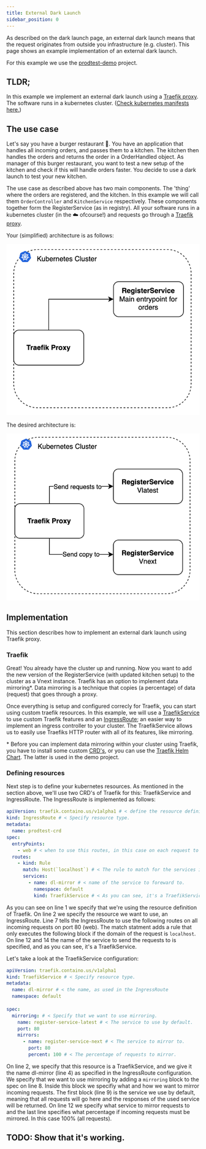 ```yaml
---
title: External Dark Launch
sidebar_position: 0
---
```


As described on the dark launch page, an external dark launch means that the request originates from outside you infrastructure (e.g. cluster). This page shows an example implementation of an external dark launch.

For this example we use the [prodtest-demo](https://github.com/brdv/prodtest-demo) project.

## TLDR;

In this example we implement an external dark launch using a [Traefik proxy](https://traefik.io). The software runs in a kubernetes cluster. ([Check kubernetes manifests here.](#))

## The use case

Let's say you have a burger restaurant 🍔. You have an application that handles all incoming orders, and passes them to a kitchen. The kitchen then handles the orders and returns the order in a OrderHandled object.
As manager of this burger restaurant, you want to test a new setup of the kitchen and check if this will handle orders faster. You decide to use a dark launch to test your new kitchen.

The use case as described above has two main components. The 'thing' where the orders are registered, and the kitchen. In this example we will call them `OrderController` and `KitchenService` respectively. These components together form the RegisterService (as in registry). All your software runs in a kubernetes cluster (in the ☁️ ofcourse!) and requests go through a [Traefik proxy](https://traefik.io).

Your (simplified) architecture is as follows:

![simple dl archiceture](./img/dark-launch/simple-architecture-dl.png)

The desired architecture is:

![desired dl archiceture](./img/dark-launch/desired-architecture-dl.png)

## Implementation

This section describes how to implement an external dark launch using Traefik proxy.

### Traefik

Great! You already have the cluster up and running. Now you want to add the new version of the RegisterService (with updated kitchen setup) to the cluster as a Vnext instance. Traefik has an option to implement data mirroring\*. Data mirroring is a technique that copies (a percentage) of data (request) that goes through a proxy.

Once everything is setup and configured correcly for Traefik, you can start using custom traefik resources. In this example, we will use a [TraefikService](https://doc.traefik.io/traefik/routing/providers/kubernetes-crd/#kind-traefikservice) to use custom Traefik features and an [IngressRoute](https://doc.traefik.io/traefik/routing/providers/kubernetes-crd/#kind-ingressroute); an easier way to implement an ingress controller to your cluster. The TraefikService allows us to easily use Traefiks HTTP router with all of its features, like mirroring.

\* Before you can implement data mirroring within your cluster using Traefik, you have to install some custom [CRD's](https://doc.traefik.io/traefik/providers/kubernetes-crd/), or you can use the [Traefik Helm Chart](https://doc.traefik.io/traefik/getting-started/install-traefik/#use-the-helm-chart). The latter is used in the demo project.

### Defining resources

Next step is to define your kubernetes resources. As mentioned in the section above, we'll use two CRD's of Traefik for this: TraefikService and IngressRoute.
The IngressRoute is implemented as follows:

```yaml showLineNumbers
apiVersion: traefik.containo.us/v1alpha1 # < define the resource definition you use, in this case traefik's resources
kind: IngressRoute # < Specify resource type.
metadata:
  name: prodtest-crd
spec:
  entryPoints:
    - web # < when to use this routes, in this case on each request to port 80.
  routes:
    - kind: Rule
      match: Host(`localhost`) # < The rule to match for the services in the block below.
      services:
        - name: dl-mirror # < name of the service to foreward to.
          namespace: default
          kind: TraefikService # < As you can see, it's a TraefikService
```

As you can see on line 1 we specify that we're using the resource definition of Traefik. On line 2 we specify the resource we want to use, an IngressRoute.
Line 7 tells the IngressRoute to use the following routes on all incoming requests on port 80 (web).
The match statment adds a rule that only executes the following block if the domain of the request is `localhost`.
On line 12 and 14 the name of the service to send the requests to is specified, and as you can see, it's a TraefikService.

Let's take a look at the TraefikService configuration:

```yaml showLineNumbers
apiVersion: traefik.containo.us/v1alpha1
kind: TraefikService # < Specify resource type.
metadata:
  name: dl-mirror # < the name, as used in the IngressRoute
  namespace: default

spec:
  mirroring: # < Specify that we want to use mirroring.
    name: register-service-latest # < The service to use by default.
    port: 80
    mirrors:
      - name: register-service-next # < The service to mirror to.
        port: 80
        percent: 100 # < The percentage of requests to mirror.
```

On line 2, we specify that this resource is a TraefikService, and we give it the name dl-mirror (line 4) as specified in the IngressRoute configuration.
We specify that we want to use mirroring by adding a `mirroring` block to the spec on line 8.
Inside this block we specifiy what and how we want to mirror incoming requests. The first block (line 9) is the service we use by default, meaning that all requests will go here and the responses of the used service will be returned. On line 12 we specify what service to mirror requests to and the last line specifies what percentage if incoming requests must be mirrored. In this case 100% (all requests).

## TODO: Show that it's working.
